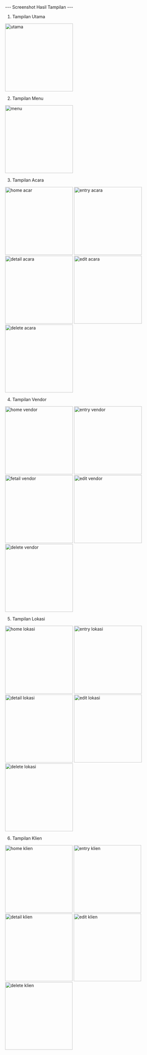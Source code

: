 --- Screenshot Hasil Tampilan ---

1. Tampilan Utama

<img width="221" alt="utama" src="![ss home utama](https://github.com/user-attachments/assets/13ff58ed-ad4b-4e0a-93dd-e4792b4d376d)
"/>

2. Tampilan Menu

<img width="221" alt="menu" src="![ss home menu](https://github.com/user-attachments/assets/bdd60352-3aac-45ae-b0f9-f9e66bf56382)
"/>

3. Tampilan Acara

<img width="221" alt="home acar" src="![ss home utama](https://github.com/user-attachments/assets/a7eea3d7-3188-4bbd-85e4-b7a400351fd9)
"/> <img width="221" alt="entry acara" src="![ss entry acara + validasi](https://github.com/user-attachments/assets/c20504da-ca1e-4d4a-9607-a054f6a8d701)
"/> <img width="221" alt="detail acara" src="![ss detail acara](https://github.com/user-attachments/assets/16ec2ed4-7763-4ee4-8060-6a65a67d56a0)
"/> <img width="221" alt="edit acara" src="![ss update acara](https://github.com/user-attachments/assets/60d8c707-267b-4719-a5e1-9ad26a3cb9d5)
"/> <img width="221" alt="delete acara" src="![ss delete acara](https://github.com/user-attachments/assets/49325df0-afc8-4c30-8cb2-a0a5046ef195)
"/>

4. Tampilan Vendor

<img width="221" alt="home vendor" src="![ss home vendor](https://github.com/user-attachments/assets/d957c521-a37e-4c13-b79d-f2aff609c746)
"/> <img width="221" alt="entry vendor" src="![ss entry vendor + validasi](https://github.com/user-attachments/assets/451478a4-3e78-4224-b9d2-fc8b9325ed4d)
"/> <img width="221" alt="fetail vendor" src="![ss detail vendor](https://github.com/user-attachments/assets/ce180598-e7a2-491b-a12f-92c8301151b2)
"/> <img width="221" alt="edit vendor" src="![ss edit vendor](https://github.com/user-attachments/assets/f4e6f6a1-8f54-4348-9e65-1dd3f48de346)
"/> <img width="221" alt="delete vendor" src="![ss delete vendor ](https://github.com/user-attachments/assets/68ce1fe3-932b-48a7-bb38-791c35cb553e)
"/>

5. Tampilan Lokasi

<img width="221" alt="home lokasi" src="![ss home lokasi](https://github.com/user-attachments/assets/b906e995-fb7c-4122-93b1-486f0b95ccc5)
"/> <img width="221" alt="entry lokasi" src="![ss entry lokasi +validasi](https://github.com/user-attachments/assets/cdd49063-88ab-4577-aefb-98561b145afe)
"/> <img width="221" alt="detail lokasi" src="![ss detail lokasi](https://github.com/user-attachments/assets/10c72819-eeec-4f7c-abc2-73ea4f5d4886)
"/> <img width="221" alt="edit lokasi" src="![ss edit lokasi](https://github.com/user-attachments/assets/92583795-0408-475d-ba28-c7f94a08444e)
"/> <img width="221" alt="delete lokasi" src="![ss delete lokasi](https://github.com/user-attachments/assets/311b48cf-8bab-4500-af4d-f8038da2aade)
"/>

6. Tampilan Klien

<img width="220" alt="home klien" src="![ss home klien](https://github.com/user-attachments/assets/e010da9f-f4f6-4cff-8eeb-b67a082ba53a)
"/> <img width="220" alt="entry klien" src="![ss entry klien + validasi](https://github.com/user-attachments/assets/b5e344fc-bb8a-4512-a4bb-dfc734a8ae30)
"/> <img width="220" alt="detail klien" src="![ss detail klien](https://github.com/user-attachments/assets/d940a605-4c7e-458f-bf35-97a76437baee)
"/> <img width="220" alt="edit klien" src="![ss edit klien](https://github.com/user-attachments/assets/d74b0d1e-cecd-466d-9af1-8af2d3ab776f)
"/> <img width="220" alt="delete klien" src="![ss delete klien](https://github.com/user-attachments/assets/7830271f-92ff-469c-b243-ebf4299f2daf)
"/>


